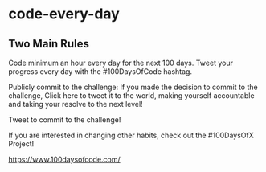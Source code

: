 # code-every-day

## Two Main Rules
Code minimum an hour every day for the next 100 days.
Tweet your progress every day with the #100DaysOfCode hashtag.


Publicly commit to the challenge:
If you made the decision to commit to the challenge, Click here to tweet it to the world, making yourself accountable and taking your resolve to the next level!

Tweet to commit to the challenge!

If you are interested in changing other habits, check out the #100DaysOfX Project!

https://www.100daysofcode.com/
